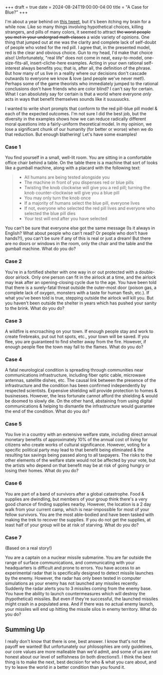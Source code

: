 +++ 
draft = true
date = 2024-08-24T19:00:00-04:00
title = "A Case for Blue?"
+++

I'm about a year behind on [this tweet](https://x.com/lisatomic5/status/1690904441967575040), but it's been itching my brain for a while now. Like so many things involving hypothetical choices, killing strangers, and pills of many colors, it seemed to attract ~~the worst people you met in your undergrad math classes~~ a wide variety of opinions. One thing that jumped out at me was the clarity and complete lack of self-doubt of people who voted for the red pill. I agree that, in the presented model, red is the clear and obvious choice. Gun to my head, I'd make that choice also! Unfortunately, "real life" does not come in neat, easy-to-model, one-size-fits-all, insert-cliche-here examples. Acting in your own rational self-interest always benefits you; that is, after all, the definition of the phrase. But how many of us live in a reality where our decisions don't cascade outwards to everyone we know & love (and people we've never met!). Perhaps some of the game theorists who immediately jumped to the rational conclusions don't have friends who are color blind? I can't say for certain. What I can absolutely say for certain is that a world where everyone _only_ acts in ways that benefit themselves sounds like it suuuuucks.

I wanted to write short prompts that conform to the red pill-blue pill model & each of the expected outcomes. I'm not sure I did the best job, but the diversity in the examples shows how we can reduce radically different moral questions into a fairly-uniform theoretical model. In my opinion, we lose a significant chunk of our humanity (for better or worse) when we do that reduction. But enough blathering! Let's have some examples!

### Case 1

You find yourself in a small, well-lit room. You are sitting in a comfortable office chair behind a table. On the table there is a machine that sort of looks like a gumball machine, along with a placard with the following text:

> * All humans are being tested alongside you
> * The machine in front of you dispenses red or blue pills
> * Twisting the knob clockwise will give you a red pill; turning the knob counter-clockwise will give you a blue pill
> * You may only turn the knob once
> * If a majority of humans select the blue pill, everyone lives
> * If not, everyone who selected the red pill lives and everyone who selected the blue pill dies
> * Your test will end after you have selected

You can't be sure that everyone else got the same message (Is it always in English? What about people who can't read? Or people who don't have hands?!), you can't be sure if any of this is real or just a dream! But there are no doors or windows in the room, only the chair and the table and the gumball machine. What do you do?

### Case 2

You're in a fortified shelter with one way in or out protected with a double-door airlock. Only one person can fit in the airlock at a time, and the airlock may leak after an opening-closing cycle due to the age. You have been told that there is a surely-fatal threat outside the outer-most door (poison gas, a complete lack of oxygen, monsters with a taste for human flesh, etc.). If what you've been told is true, stepping outside the airlock _will_ kill you. But you haven't been outside the shelter in years which has pushed your sanity to the brink. What do you do?

### Case 3

A wildfire is encroaching on your town. If enough people stay and work to create firebreaks, put out hot spots, etc., your town will be saved. If you flee, you are guaranteed to find shelter away from the fire. However, if enough people flee the town may fall to the flames. What do you do?

### Case 4

A fatal neurological condition is spreading through communities near communications infrastructure, including fiber optic cable, microwave antennas, satellite dishes, etc. The causal link between the presence of the infrastructure and the condition has been confirmed independently by respected scientists. Expensive shielding will provide protection to homes & businesses. However, the less fortunate cannot afford the shielding & would be doomed to slowly die. On the other hand, abstaining from using digital communications & helping to dismantle the infrastructure would guarantee the end of the condition. What do you do?

### Case 5

You live in a country with an extensive welfare state, including direct annual monetary benefits of approximately 10% of the annual cost of living for citizens who create works of cultural significance. However, voting for a specific political party may lead to that benefit being eliminated & the resulting tax savings being passed along to all taxpayers. The risks to the other elements of the welfare state would not be affected by your vote, but the artists who depend on that benefit may be at risk of going hungry or losing their homes. What do you do?

### Case 6

You are part of a band of survivors after a global catastrophe. Food & supplies are dwindling, but members of your group think there's a very good chance of finding supplies nearby. However, the location is a 2 day walk from your current camp, which is near-impossible for most of your fellow survivors. You are the most able-bodied and have been tasked with making the trek to recover the supplies. If you do not get the supplies, at least half of your group will be at risk of starving. What do you do?

### Case 7

(Based on a real story!)

You are a captain on a nuclear missile submarine. You are far outside the range of surface communications, and communicating with your headquarters is difficult and prone to errors. You have access to an experimental radar that is specifically designed to detect missile launches by the enemy. However, the radar has only been tested in computer simulations as your enemy has not launched any missiles recently. Suddenly the radar alerts you to 3 missiles coming from the enemy base. You have the ability to launch countermeasures which will destroy the (hypothetical) missiles. But even if they're successful, the launched missiles might crash in a populated area. And if there was no actual enemy launch, your missiles will end up hitting the missile silos in enemy territory. What do you do?

## Summing Up

I really don't know that there is one, best answer. I know that's not the payoff we wanted! But unfortunately our philosophies are only guidelines, our core values are more malleable than we'd admit, and some of us are not honest about our level of selfishness (in both directions!). I think the best thing is to make the next, best decision for who & what you care about, and try to leave the world in a better condition than you found it.

